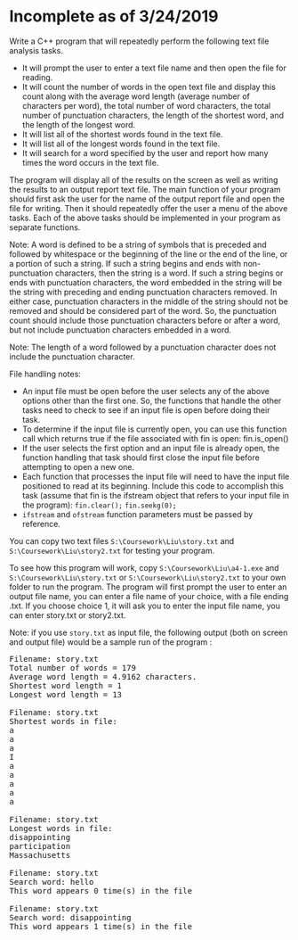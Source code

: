 Incomplete as of 3/24/2019
===

Write a C++ program that will repeatedly perform the following text file analysis tasks.

- It will prompt the user to enter a text file name and then open the file for reading.
- It will count the number of words in the open text file and display this count along with the average word length (average number of characters per word), the total number of word characters, the total number of punctuation characters, the length of the shortest word, and the length of the longest word.
- It will list all of the shortest words found in the text file.
- It will list all of the longest words found in the text file.
- It will search for a word specified by the user and report how many times the word occurs in the text file.

The program will display all of the results on the screen as well as writing the results to an output report text file. The main function of your program should first ask the user for the name of the output report file and open the file for writing. Then it should repeatedly offer the user a menu of the above tasks. Each of the above tasks should be implemented in your program as separate functions.

Note: A word is defined to be a string of symbols that is preceded and followed by whitespace or the beginning of the line or the end of the line, or a portion of such a string. If such a string begins and ends with non-punctuation characters, then the string is a word. If such a string begins or ends with punctuation characters, the word embedded in the string will be the string with preceding and ending punctuation characters removed. In either case, punctuation characters in the middle of the string should not be removed and should be considered part of the word. So, the punctuation count should include those punctuation characters before or after a word, but not include punctuation characters embedded in a word.

Note: The length of a word followed by a punctuation character does not include the punctuation character.

File handling notes:

- An input file must be open before the user selects any of the above options other than the first one. So, the functions that handle the other tasks need to check to see if an input file is open before doing their task.
- To determine if the input file is currently open, you can use this function call which returns true if the file associated with fin is open:
fin.is_open()
- If the user selects the first option and an input file is already open, the function handling that task should first close the input file before attempting to open a new one.
- Each function that processes the input file will need to have the input file positioned to read at its beginning. Include this code to accomplish this task (assume that fin is the ifstream object that refers to your input file in the program):
 `fin.clear();`
 `fin.seekg(0);`
- `ifstream` and `ofstream` function parameters must be passed by reference.

You can copy two text files `S:\Coursework\Liu\story.txt` and `S:\Coursework\Liu\story2.txt` for testing your program.

To see how this program will work, copy `S:\Coursework\Liu\a4-1.exe` and `S:\Coursework\Liu\story.txt` or `S:\Coursework\Liu\story2.txt` to your own folder to run the program. The program will first prompt the user to enter an output file name, you can enter a file name of your choice, with a file ending .txt. If you choose choice 1, it will ask you to enter the input file name, you can enter story.txt or story2.txt.

Note: if you use `story.txt` as input file, the following output (both on screen and output file) would be a sample run of the program :
<pre>Filename: story.txt
Total number of words = 179
Average word length = 4.9162 characters.
Shortest word length = 1
Longest word length = 13

Filename: story.txt
Shortest words in file: 
a
a
a
I
a
a
a
a
a

Filename: story.txt
Longest words in file: 
disappointing
participation
Massachusetts

Filename: story.txt
Search word: hello
This word appears 0 time(s) in the file

Filename: story.txt
Search word: disappointing
This word appears 1 time(s) in the file</pre>
